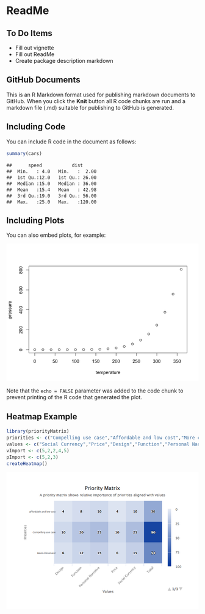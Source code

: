 ReadMe
================

To Do Items
-----------

-   Fill out vignette
-   Fill out ReadMe
-   Create package description markdown

GitHub Documents
----------------

This is an R Markdown format used for publishing markdown documents to GitHub. When you click the **Knit** button all R code chunks are run and a markdown file (.md) suitable for publishing to GitHub is generated.

Including Code
--------------

You can include R code in the document as follows:

``` r
summary(cars)
```

    ##      speed           dist       
    ##  Min.   : 4.0   Min.   :  2.00  
    ##  1st Qu.:12.0   1st Qu.: 26.00  
    ##  Median :15.0   Median : 36.00  
    ##  Mean   :15.4   Mean   : 42.98  
    ##  3rd Qu.:19.0   3rd Qu.: 56.00  
    ##  Max.   :25.0   Max.   :120.00

Including Plots
---------------

You can also embed plots, for example:

![](ReadMe_files/figure-markdown_github-ascii_identifiers/pressure-1.png)

Note that the `echo = FALSE` parameter was added to the code chunk to prevent printing of the R code that generated the plot.

Heatmap Example
---------------

``` r
library(priorityMatrix)
priorities <- c("Compelling use case","Affordable and low cost","More convenient")
values <- c("Social Currency","Price","Design","Function","Personal Narrative")
vImport <- c(5,2,2,4,5)
pImport <- c(5,2,3)
createHeatmap()
```

![](ReadMe_files/figure-markdown_github-ascii_identifiers/heatmap-1.png)
